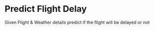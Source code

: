 # Predict Flight Delay
Given Flight &amp; Weather details predict if the flight will be delayed or not

